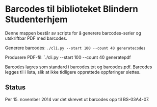 # Barcodes til biblioteket Blindern Studenterhjem

Denne mappen består av scripts for å generere barcodes-serier og utskriftbar PDF
med barcodes.

Generere barcodes:
`./cli.py --start 100 --count 40 generatecodes`

Produsere PDF-fil:
`./cli.py --start 100 --count 40 generatepdf

Barcodes lagres som standard i barcodes.txt og barcodes.pdf. Barcodes legges til i lista,
slik at ikke tidligere opprettede oppføringer slettes.

## Status
Per 15. november 2014 var det skrevet ut barcodes opp til BS-03A4-07.


